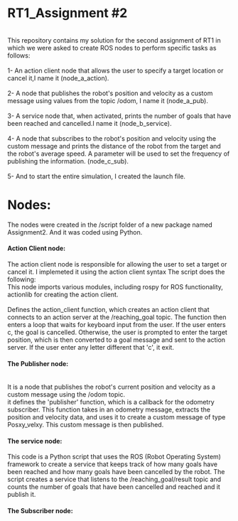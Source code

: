 RT1_Assignment #2
=================
<br>This repository contains my solution for the second assignment of RT1 in which we were asked to create ROS nodes to perform specific tasks as follows:</br> 
<br>1- An action client node that allows the user to specify a target location or cancel it,I name it (node_a_action).</br>
<br>2- A node that publishes the robot's position and velocity as a custom message using values from the topic /odom, I name it (node_a_pub).</br>
<br>3- A service node that, when activated, prints the number of goals that have been reached and cancelled.I name it (node_b_service).</br>
<br>4- A node that subscribes to the robot's position and velocity using the custom message and prints the distance of the robot from the target and the robot's average speed. A parameter will be used to set the frequency of publishing the information. (node_c_sub).</br>
<br>5- And to start the entire simulation, I created the launch file.</br>

# Nodes:
The nodes were created in the /script folder of a new package named Assignment2. And it was coded using Python. 
#### Action Client node:
The action client node is responsible for allowing the user to set a target or cancel it. I implemeted it using the action client syntax 
The script does the following:
<br>This node imports various modules, including rospy for ROS functionality, actionlib for creating the action client. </br>
<br> Defines the action_client function, which creates an action client that connects to an action server at the /reaching_goal topic. The function then enters a loop that waits for keyboard input from the user. If the user enters c, the goal is cancelled. Otherwise, the user is prompted to enter the target position, which is then converted to a goal message and sent to the action server. If the user enter any letter different that 'c', it exit. </br>
#### The Publisher node:
<br> It is a node that publishes the robot's current position and velocity as a custom message using the /odom topic.</br>
it defines the 'publisher' function, which is a callback for the odometry subscriber. This function takes in an odometry message, extracts the position and velocity data, and uses it to create a custom message of type Posxy_velxy. This custom message is then published.
#### The service node:
This code is a Python script that uses the ROS (Robot Operating System) framework to create a service that keeps track of how many goals have been reached and how many goals have been cancelled by the robot. The script creates a service that listens to the /reaching_goal/result topic and counts the number of goals that have been cancelled and reached and it publish it.
#### The Subscriber node:
